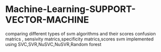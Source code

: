# Machine-Learning-SUPPORT-VECTOR-MACHINE
comparing different types of svm algorithms and their scores
confusion matrics , sensivity matrics,specificity matrics,scores
svm implemented using SVC,SVR,NuSVC,NuSVR,Random forest
